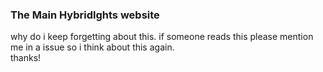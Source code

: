 ### The Main Hybridlghts website

why do i keep forgetting about this. if someone reads this please mention me in a issue so i think about this again.  
thanks!

